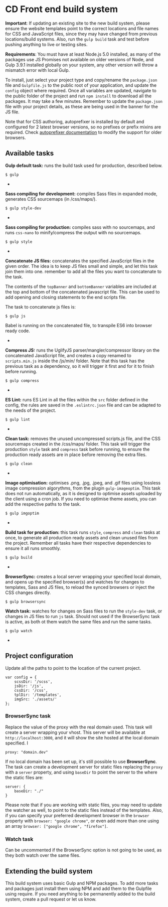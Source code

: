 # CD Front end build system
**Important**: If updating an existing site to the new build system, please ensure the website templates point to the correct locations and file names for CSS and JavaScript files, since they may have changed from previous locations/build systems. Also, run the `gulp build` task and test before pushing anything to live or testing sites.

**Requirements**: You must have at least Node.js 5.0 installed, as many of the packages use JS Promises not available on older versions of Node, and Gulp 3.9.1 installed globally on your system, any other version will throw a mismatch error with local Gulp.

To install, just select your project type and copy/rename the `package.json` file and `Gulpfile.js` to the public root of your application, and update the `config` object where required. Once all variables are updated, navigate to the public folder of the project and run `npm install` to download all the packages. It may take a few minutes. Remember to update the `package.json` file with your project details, as these are being used in the banner for the JS file.

Note that for CSS authoring, autoprefixer is installed by default and configured for 2 latest browser versions, so no prefixes or prefix mixins are required. Check [autoprefixer documentation](https://github.com/postcss/autoprefixer) to modify the support for older browsers.

## Available tasks
**Gulp default task:** runs the build task used for production, described below.
	
	$ gulp

-

**Sass compiling for development:** compiles Sass files in expanded mode, generates CSS sourcemaps (in /css/maps/).

	$ gulp style-dev

-

**Sass compiling for production:** compiles sass with no sourcemaps, and runs `css-nano` to minify/compress the output with no sourcemaps.

	$ gulp style

-

**Concatenate JS files:** concatenates the specified JavaScript files in the given order. The idea is to keep JS files small and simple, and let this task join them into one. remember to add all the files you want to concatenate to the task.

The contents of the `topBanner` and `bottomBanner` variables are included at the top and bottom of the concatenated javascript file. This can be used to add opening and closing statements to the end scripts file.

The task to concatenate js files is: 

	$ gulp js

Babel is running on the concatenated file, to transpile ES6 into browser ready code.

-

**Compress JS:** runs the UglifyJS parser/mangler/compressor library on the concatenated JavaScript file, and creates a copy renamed to `scripts.min.js` inside the /js/min/ folder. Note that this task has the previous task as a dependency, so it will trigger it first and for it to finish before running.

	$ gulp compress

-

**ES Lint:** runs ES Lint in all the files within the `src` folder defined in the config, the rules are saved in the `.eslintrc.json` file and can be adapted to the needs of the project.

	$ gulp lint

-

**Clean task:** removes the unused uncompressed scripts.js file, and the CSS sourcemaps created in the /css/maps/ folder. This task will trigger the production `style` task and `compress` task before running, to ensure the production ready assets are in place before removing the extra files.

	$ gulp clean

-

**Image optimisation:** optimises .png, .jpg, .jpeg, and .gif files using lossless image compression algorythms, from the plugin `gulp-imageoptim`. This task does not run automatically, as it is designed to optimise assets uploaded by the client using a cron job. If you need to optimise theme assets, you can add the respective paths to the task.

	$ gulp imgoptim

-

**Build task for production:** this task runs `style`, `compress` and `clean` tasks at once, to generate all production ready assets and clean unused files from the project. Remember all tasks have their respective dependencies to ensure it all runs smoothly.

	$ gulp build

-

**BrowserSync:** creates a local server wrapping your specified local domain, and opens up the specified browser(s) and watches for changes to templates, Sass and JS files, to reload the synced browsers or inject the CSS changes directly.

	$ gulp browsersync



**Watch task:** watches for changes on Sass files to run the `style-dev` task, or changes in JS files to run `js` task. Should not used if the BrowserSync task is active, as both ot them watch the same files and run the same tasks.

	$ gulp watch

-
## Project configuration
Update all the paths to point to the location of the current project.

    var config = {
        scssDir: '/scss',
        jsDir: '/js',
        cssDir: '/css',
        tplDir: '/templates',
        imgSrc: './assets/'
    };


### BrowserSync task
Replace the value of the proxy with the real domain used. This task will create a server wrapping your vhost. This server  will be available at `http://localhost:3000`, and it will show the site hosted at the local domain specified. I

    proxy: "domain.dev"

If no local domain has been set up, it's still possible to use **BrowserSync**. The task can create a development server for static files replacing the `proxy` with a `server` property, and using `baseDir` to point the server to the where the static files are:

    server: {
		baseDir: "./"
	}

Please note that if you are working with static files, you may need to update the watcher as well, to point to the static files instead of the templates. Also, if you can specify your preferred development browser in the `browser` property with `browser: "google chrome"`, or even add more than one using an array `browser: ["google chrome", "firefox"]`.

### Watch task
Can be uncommented if the BrowserSync option is not going to be used, as they both watch over the same files.

## Extending the build system
This build system uses basic Gulp and NPM packages. To add more tasks and packages just install them using NPM and add them to the Gulpfile using require. If you need anything to be permanently added to the build system, create a pull request or let us know.